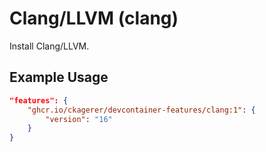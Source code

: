 
# Clang/LLVM (clang)

Install Clang/LLVM.

## Example Usage

```json
"features": {
    "ghcr.io/ckagerer/devcontainer-features/clang:1": {
        "version": "16"
    }
}
```
